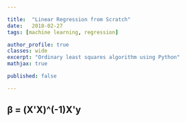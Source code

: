 ```yaml
---

title:  "Linear Regression from Scratch"
date:   2018-02-27
tags: [machine learning, regression]

author_profile: true
classes: wide
excerpt: "Ordinary least squares algorithm using Python"
mathjax: true

published: false

---
```




## β = (X'X)^(-1)X'y






